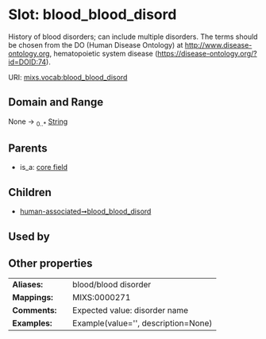 
# Slot: blood_blood_disord


History of blood disorders; can include multiple disorders.  The terms should be chosen from the DO (Human Disease Ontology) at http://www.disease-ontology.org, hematopoietic system disease (https://disease-ontology.org/?id=DOID:74).

URI: [mixs.vocab:blood_blood_disord](https://w3id.org/mixs/vocab/blood_blood_disord)


## Domain and Range

None &#8594;  <sub>0..\*</sub> [String](types/String.md)

## Parents

 *  is_a: [core field](core_field.md)

## Children

 *  [human-associated➞blood_blood_disord](human_associated_blood_blood_disord.md)

## Used by


## Other properties

|  |  |  |
| --- | --- | --- |
| **Aliases:** | | blood/blood disorder |
| **Mappings:** | | MIXS:0000271 |
| **Comments:** | | Expected value: disorder name |
| **Examples:** | | Example(value='', description=None) |

